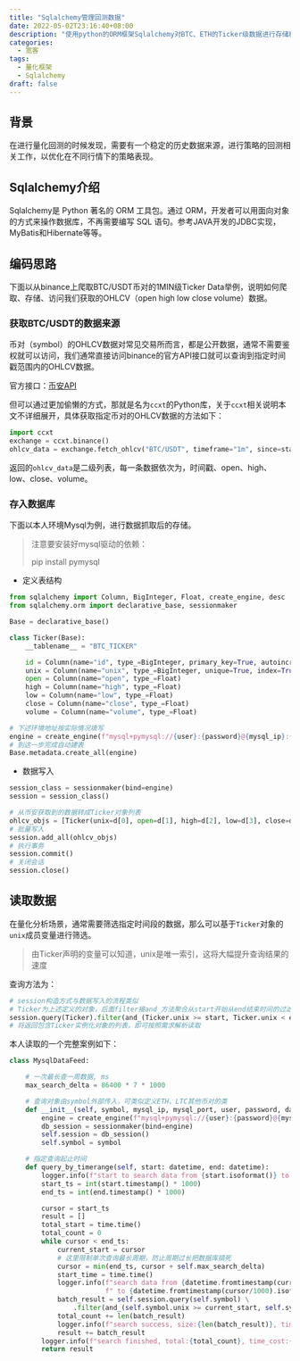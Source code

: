 ```yaml
---
title: "Sqlalchemy管理回测数据"
date: 2022-05-02T23:16:40+08:00
description: "使用python的ORM框架Sqlalchemy对BTC、ETH的Ticker级数据进行存储和访问，方便回测"
categories:
  - 宽客
tags:
  - 量化框架
  - Sqlalchemy
draft: false
---
```


## 背景

在进行量化回测的时候发现，需要有一个稳定的历史数据来源，进行策略的回测相关工作，以优化在不同行情下的策略表现。

## Sqlalchemy介绍

Sqlalchemy是 Python 著名的 ORM 工具包。通过 ORM，开发者可以用面向对象的方式来操作数据库，不再需要编写 SQL 语句。参考JAVA开发的JDBC实现，MyBatis和Hibernate等等。

## 编码思路

下面以从binance上爬取BTC/USDT币对的1MIN级Ticker Data举例，说明如何爬取、存储、访问我们获取的OHLCV（open high low close volume）数据。

### 获取BTC/USDT的数据来源

币对（symbol）的OHLCV数据对常见交易所而言，都是公开数据，通常不需要鉴权就可以访问，我们通常直接访问binance的官方API接口就可以查询到指定时间戳范围内的OHLCV数据。

官方接口：[币安API](https://www.binance.com/zh-CN/binance-api)

但可以通过更加偷懒的方式，那就是名为`ccxt`的Python库，关于`ccxt`相关说明本文不详细展开，具体获取指定币对的OHLCV数据的方法如下：

```python
import ccxt
exchange = ccxt.binance()
ohlcv_data = exchange.fetch_ohlcv("BTC/USDT", timeframe="1m", since=start_time, limit=1000)
```

返回的`ohlcv_data`是二级列表，每一条数据依次为，时间戳、open、high、low、close、volume。

### 存入数据库

下面以本人环境Mysql为例，进行数据抓取后的存储。

>注意要安装好mysql驱动的依赖：
>
>pip install pymysql

* 定义表结构

```python
from sqlalchemy import Column, BigInteger, Float, create_engine, desc
from sqlalchemy.orm import declarative_base, sessionmaker

Base = declarative_base()

class Ticker(Base):
    __tablename__ = "BTC_TICKER"

    id = Column(name="id", type_=BigInteger, primary_key=True, autoincrement=True)
    unix = Column(name="unix", type_=BigInteger, unique=True, index=True)
    open = Column(name="open", type_=Float)
    high = Column(name="high", type_=Float)
    low = Column(name="low", type_=Float)
    close = Column(name="close", type_=Float)
    volume = Column(name="volume", type_=Float)

# 下述环境地址按实际情况填写
engine = create_engine(f"mysql+pymysql://{user}:{password}@{mysql_ip}:{mysql_port}/{database}")
# 到这一步完成自动建表
Base.metadata.create_all(engine)
```

* 数据写入

```python
session_class = sessionmaker(bind=engine)
session = session_class()

# 从币安获取到的数据转成Ticker对象列表
ohlcv_objs = [Ticker(unix=d[0], open=d[1], high=d[2], low=d[3], close=d[4], volume=d[5]) for d in ohlcv_data]
# 批量写入
session.add_all(ohlcv_objs)
# 执行事务
session.commit()
# 关闭会话
session.close()
```

## 读取数据

在量化分析场景，通常需要筛选指定时间段的数据，那么可以基于`Ticker`对象的`unix`成员变量进行筛选。

> 由Ticker声明的变量可以知道，unix是唯一索引，这将大幅提升查询结果的速度

查询方法为：

```python
# session构造方式与数据写入的流程类似
# Ticker为上述定义的对象，后面filter接and_方法聚合从start开始从end结束时间的过滤条件
session.query(Ticker).filter(and_(Ticker.unix >= start, Ticker.unix < end)).all()
# 将返回包含Ticker实例化对象的列表，即可按照需求解析读取
```

本人读取的一个完整案例如下：

```python
class MysqlDataFeed:

    # 一次最长查一周数据, ms
    max_search_delta = 86400 * 7 * 1000

    # 查询对象由symbol外部传入，可类似定义ETH、LTC其他币对的类
    def __init__(self, symbol, mysql_ip, mysql_port, user, password, database):
        engine = create_engine(f"mysql+pymysql://{user}:{password}@{mysql_ip}:{mysql_port}/{database}")
        db_session = sessionmaker(bind=engine)
        self.session = db_session()
        self.symbol = symbol

    # 指定查询起止时间
    def query_by_timerange(self, start: datetime, end: datetime):
        logger.info(f"start to search data from {start.isoformat()} to {end.isoformat()}.")
        start_ts = int(start.timestamp() * 1000)
        end_ts = int(end.timestamp() * 1000)

        cursor = start_ts
        result = []
        total_start = time.time()
        total_count = 0
        while cursor < end_ts:
            current_start = cursor
            # 这里限制单次查询最长周期，防止周期过长把数据库搞死
            cursor = min(end_ts, cursor + self.max_search_delta)
            start_time = time.time()
            logger.info(f"search data from {datetime.fromtimestamp(current_start/1000).isoformat()}"
                        f" to {datetime.fromtimestamp(cursor/1000).isoformat()}...")
            batch_result = self.session.query(self.symbol) \
                .filter(and_(self.symbol.unix >= current_start, self.symbol.unix < cursor)).all()
            total_count += len(batch_result)
            logger.info(f"search success, size:{len(batch_result)}, time_cost:{time.time() - start_time}s.")
            result += batch_result
        logger.info(f"search finished, total:{total_count}, time_cost:{time.time() - total_start}s.")
        return result
```

